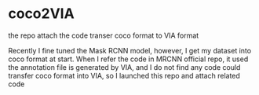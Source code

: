 # coco2VIA
the repo attach the code transer coco format to VIA format

Recently I fine tuned the Mask RCNN model, however, I get my dataset into coco format at start. 
When I refer the code in MRCNN official repo, it used the annotation file is generated by VIA, and I do not find any code could transfer coco format into VIA, so I launched this repo and attach related code
